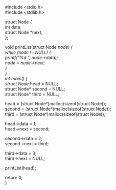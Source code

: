 #include <stdio.h>  
#include <stdlib.h>  
   
struct Node {  
  int data;  
  struct Node *next;  
};  
   
void printList(struct Node *node) {  
  while (node != NULL) {  
    printf("%d ", node->data);  
    node = node->next;  
  }  
}  
int main() {  
  struct Node* head = NULL;  
  struct Node* second = NULL;  
  struct Node* third = NULL;  
   
  head = (struct Node*)malloc(sizeof(struct Node));   
  second = (struct Node*)malloc(sizeof(struct Node));  
  third = (struct Node*)malloc(sizeof(struct Node));  
   
  head->data = 1;   
  head->next = second;   
   
  second->data = 2;   
  second->next = third;   
   
  third->data = 3;   
  third->next = NULL;  
   
  printList(head);  
   
  return 0;  
}  

